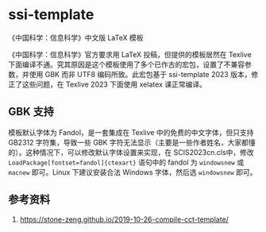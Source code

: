 # ssi-template
《中国科学：信息科学》中文版 LaTeX 模板

《中国科学：信息科学》官方要求用 LaTeX 投稿，但提供的模板居然在 Texlive 下面编译不通。究其原因是这个模板使用了多个已作古的宏包，设置了不兼容参数，并使用 GBK 而非 UTF8 编码所致。此宏包基于 ssi-template 2023 版本，修正了这些问题，在 Texlive 2023 下面使用 xelatex 课正常编译。

## GBK 支持

模板默认字体为 Fandol，是一套集成在 Texlive 中的免费的中文字体，但只支持 GB2312 字符集，导致一些 GBK 字符无法显示（主要是一些作者姓名，大家都懂的）。这种情况下，可以修改默认字体设置来实现，在 SCIS2023cn.cls中，修改 `LoadPackage[fontset=fandol]{ctexart}` 语句中的 fandol 为 `windowsnew` 或 `macnew` 即可。Linux 下建议安装合法 Windows 字体，然后选 `windowsnew` 即可。

## 参考资料

1. https://stone-zeng.github.io/2019-10-26-compile-cct-template/
